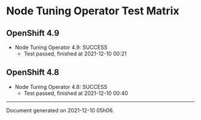 
Node Tuning Operator Test Matrix
================================

OpenShift 4.9
-------------



* Node Tuning Operator 4.9: SUCCESS
  - Test passed, finished at 2021-12-10 00:21

OpenShift 4.8
-------------



* Node Tuning Operator 4.8: SUCCESS
  - Test passed, finished at 2021-12-10 00:40

---
Document generated on 2021-12-10 05h06.
